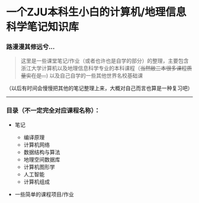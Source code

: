 # 一个ZJU本科生小白的计算机/地理信息科学笔记知识库

### 路漫漫其修远兮...

> 这里是一些课堂笔记/作业（或者也许也是自学的部分）的整理，主要包含浙江大学计算机以及地理信息科学专业的本科课程（<del>当然敝三本很多课程质量实在是...</del>) 以及自己自学的一些其他世界名校基础课

（以后有时间会慢慢把其他的笔记整理上来，大概对自己而言也算是一种复习吧）

-----------------------

### 目录（不一定完全对应课程名称）：

- 笔记
    - 编译原理
    - 计算机网络
    - 数据结构与算法
    - 地理空间数据库
    - 计算机图形学
    - 人工智能
    - 计算机组成
    

- 一些简单的课程项目/作业